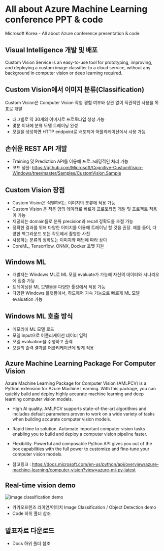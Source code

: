 # All about Azure Machine Learning conference PPT & code
Microsoft Korea - All about Azure conference presentation & code

## Visual Intelligence 개발 및 배포
Custom Vision Service is an easy-to-use tool for prototyping, improving, and deploying a custom image classifier to a cloud service, without any background in computer vision or deep learning required.  

## Custom Vision에서 이미지 분류(Classification)
Custom Vision은 Computer Vision 작업 경험 여부와 상관 없이 직관적인 사용을 목표로 개발
- 태그별로 약 30개의 이미지로 프로토타입 생성 가능
- 몇분 이내에 분류 모델 트레이닝 완성
- 모델을 생성하면 HTTP endpoint로 배포되어 어플리케이션에서 사용 가능

## 손쉬운 REST API 개발
- Training 및 Prediction API를 이용해 프로그래밍적인 처리 가능
- 코드 샘플: https://github.com/Microsoft/Cognitive-CustomVision-Windows/tree/master/Samples/CustomVision.Sample 

## Custom Vision 장점
- Custom Vision은 식별하려는 이미지의 분류에 적용 가능
- Custom Vision 은 적은 양의 데이터로 빠르게 프로토타입 개발 및 프로젝트 적용이 가능
- 제공되는 domain들로 분류 precision과 recall 정확도를 조절 가능
- 정확한 결과를 위해 다양한 이미지를 이용해 트레이닝 할 것을 권장. 예를 들어, 다양한 백그라운드 또는 각도에서 촬영한 사진
- 사용하는 분류의 정확도는 이미지와 패턴에 따라 상이
- CoreML, Tensorflow, ONNX, Docker 포맷 지원

## Windows ML
- 개발자는 Windows ML로 ML 모델 evaluate가 가능해 자신의 데이터와 시나리오에 집중 가능
- 트레이닝된 ML 모델들을 다양한 툴킷에서 적용 가능
- 다양한 Windows 플랫폼에서, 하드웨어 가속 기능으로 빠르게 ML 모델 evaluation 가능

## Windows ML 호출 방식
- 메모리에 ML 모델 로드
- 모델 input으로 어플리케이션 데이터 입력
- 모델 evaluation을 수행하고 출력
- 모델의 출력 결과를 어플리케이션에 맞게 적용

## Azure Machine Learning Package For Computer Vision
Azure Machine Learning Package for Computer Vision (AMLPCV) is a Python extension for Azure Machine Learning. With this package, you can quickly build and deploy highly accurate machine learning and deep learning computer vision models. 
- High AI quality. AMLPCV supports state-of-the-art algorithms and includes default parameters proven to work on a wide variety of tasks when building accurate computer vision models.
- Rapid time to solution. Automate important computer vision tasks enabling you to build and deploy a computer vision pipeline faster. 
- Flexibility. Powerful and composable Python API gives you out of the box capabilities with the full power to customize and fine-tune your computer vision models.


- 참고링크 : https://docs.microsoft.com/en-us/python/api/overview/azure-machine-learning/computer-vision?view=azure-ml-py-latest  

## Real-time vision demo
![image classification demo](image-classification.png)
- 카카오프렌즈 라이언/어피치 Image Classification / Object Detection demo
- Code 하위 폴더 참조

## 발표자료 다운로드
- Docs 하위 폴더 참조







